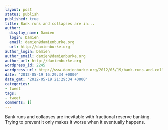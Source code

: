 ```yaml
---
layout: post
status: publish
published: true
title: Bank runs and collapses are in...
author:
  display_name: Damien
  login: Damien
  email: damien@damienburke.org
  url: http://damienburke.org
author_login: Damien
author_email: damien@damienburke.org
author_url: http://damienburke.org
wordpress_id: 2245
wordpress_url: http://www.damienburke.org/2012/05/19/bank-runs-and-collapses-are-in/
date: '2012-05-19 16:29:34 +0000'
date_gmt: '2012-05-19 21:29:34 +0000'
categories:
- tweet
tags:
- tweet
comments: []
---
```

<p>Bank runs and collapses are inevitable with fractional reserve banking. Trying to prevent it only makes it worse when it eventually happens.</p>

